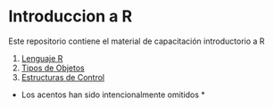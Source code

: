 # Introduccion a R
Este repositorio contiene el material de capacitación introductorio a R

1. [Lenguaje R](https://github.com/camiloyatet/IntroduccionR/tree/master/Lenguaje%20R)
1. [Tipos de Objetos](https://github.com/camiloyatet/IntroduccionR/tree/master/Tipos%20de%20Variables)
1. [Estructuras de Control](https://github.com/camiloyatet/IntroduccionR/tree/master/Estructuras%20de%20Control)

* Los acentos han sido intencionalmente omitidos *
